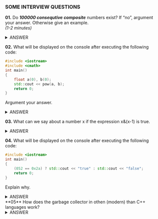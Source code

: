 ### SOME INTERVIEW QUESTIONS

**01.** Do ***100000 consequtive composite*** numbers exist? If “no”, argument your answer. Otherwise give an example.      
*(1-2 minutes)*

<details><summary>ANSWER</summary>
<p>
  
From Euclid's algorithm for generating prime numbers, we know that they are infinitely many, which makes us doubt whether such a sequence exists. But the truth is that, no matter how long we choose the wanted sequence to be, we can always find such numbers, while the sequence is finite. That's because in the plurality of the natural numbers <img src="https://latex.codecogs.com/svg.latex?\Large&space;\mathbb{N}"> - the more we move away from the 0, the more the prime numbers “evanish”.
Take the sequence <img src="https://latex.codecogs.com/svg.latex?\Large&space;a_j=\prod_{i=2}^{100001}+j=100001!+j">, for <img src="https://latex.codecogs.com/svg.latex?\Large&space;j=\overline{2,100001}">. Now the numbers <img src="https://latex.codecogs.com/svg.latex?\Large&space;a_2,a_3,a_4,...,a_{100001}"> (with count = 100000) are consecutive and compose, because <img src="https://latex.codecogs.com/svg.latex?\Large&space;a_{k+1}-a_k=1">, for every k in the range <img src="https://latex.codecogs.com/svg.latex?\Large&space;k=\overline{1,100000}"> and <img src="https://latex.codecogs.com/svg.latex?\Large&space;j|a_j"> for every j in the range <img src="https://latex.codecogs.com/svg.latex?\Large&space;k=\overline{2,100001}">.

Note that we cannot tell whether <img src="https://latex.codecogs.com/svg.latex?\Large&space;100000!+1"> is compose!

</p>
</details>


**02.** What will be displayed on the console after executing the following code:
```cpp
#include <iostream>
#include <cmath>
int main()
{
	float a(0), b(0);
	std::cout << pow(a, b);
	return 0;
} 
```
 Argument your answer.


<details><summary>ANSWER</summary>
<p>
Zero to the power of zero, denoted by <img src="https://latex.codecogs.com/svg.latex?\Large&space;0^0">, is a mathematical expression with no agreed-upon value. But in our case floating point numbers in the memory are represented as approximation because the memory is limited. So we can look for an answer to the equivalent question: <img src="https://latex.codecogs.com/svg.latex?\Large&space;\lim_{x\rightarrow{0}}(x^x)">, which is 1. 
  
</p>
</details>

**03.** What can we say about a number x if the expression x&(x-1) is true.

<details><summary>ANSWER</summary>
<p>

We have the operator "&", which is bitwise "AND". Knowing that a binary power of two is of the form 100...000 and subtracting one will give you 111...111. Then, when you AND those together, you get zero, such as with:
 
	  1000 0000 0000 0000
	&  111 1111 1111 1111
	  ==== ==== ==== ====
	= 0000 0000 0000 0000

Any non-power-of-two input value (other than zero) will not give you zero when you perform that operation.

For example, let's try all the 4-bit combinations:

n  |    n |   n-1 |  n&(n-1)
---- |  ----  |  ----  | ----
 0  | 0000 |  0111  |  0000 *
 1 |  0001 |  0000  |  0000 *
 2 |  0010 |  0001  |  0000 *
 3 |  0011 |  0010  |  0010
 4 |  0100 |  0011  |  0000 *
 5 |  0101 |  0100  |  0100
 6 |  0110 |  0101  |  0100
 7 |  0111 |  0110  |  0110
 8 |  1000 |  0111  |  0000 *
 9 |  1001 |  1000  |  1000
10 |  1010 |  1001  |  1000
11 |  1011 |  1010  |  1010
12 |  1100 |  1011  |  1000
13 |  1101 |  1100  |  1100
14 |  1110 |  1101  |  1100
15 |  1111 |  1110   | 1110

You can see that only 0 and the powers of two (1, 2, 4 and 8) result in a 0000/false bit pattern, all others are non-zero or true.  

***So the answer is that n is neither power of two nor zero.***

</p>
</details>

**04.** What will be displayed on the console after executing the following code:
```cpp
#include <iostream> 
int main()
{
	(052 == 0x2a) ? std::cout << "true" : std::cout << "false";
	return 0;
}
```
Explain why.
<details><summary>ANSWER</summary>
<p>
	
*true*

052 is considered from the compilator as octal numeral system, i.e. the base-8 number system, which uses the digits 0 to 7. On the other hand 0x2a or equivalently 0x2A is considered from the compilator as hexadecimal (also base 16, or hex) system to represent numbers with sixteen digits. So 

<img src="https://latex.codecogs.com/svg.latex?\Large&space;052=8.0^2+8.5^1+8.2^0=48"> and 
<img src="https://latex.codecogs.com/svg.latex?\Large&space;0x2a=0x2A=16.2^1+16.10^0=48">,

i.e. is 48 equal to 48 ?

</p>
</details>
**05** How does the garbage collector in othen (modern) than C++ languages work?
<details><summary>ANSWER</summary>
<p>
For example it can create a graph of all object initialized in a given scope and search with DFS for all of them which are not referented from another object (which are not connectet to none of the other objects) and after that perform deletion. In that logic it also deletes all non-used connectivity components.	
</p>
</details>
